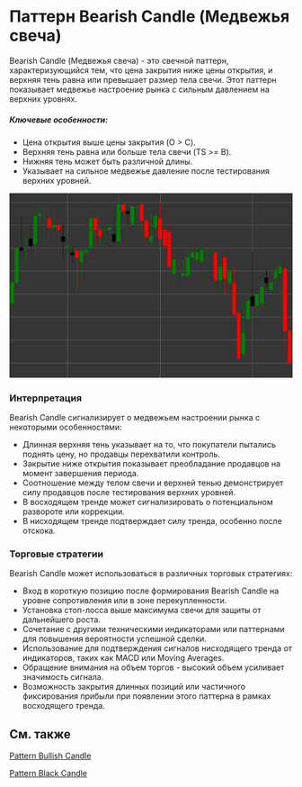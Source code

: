 # Паттерн Bearish Candle (Медвежья свеча)

Bearish Candle (Медвежья свеча) - это свечной паттерн, характеризующийся тем, что цена закрытия ниже цены открытия, и верхняя тень равна или превышает размер тела свечи. Этот паттерн показывает медвежье настроение рынка с сильным давлением на верхних уровнях.

##### Ключевые особенности:

- Цена открытия выше цены закрытия (O > C).
- Верхняя тень равна или больше тела свечи (TS >= B).
- Нижняя тень может быть различной длины.
- Указывает на сильное медвежье давление после тестирования верхних уровней.

![Bearish Candle Pattern](../../../images/bearishcandlepattern.png)

### Интерпретация

Bearish Candle сигнализирует о медвежьем настроении рынка с некоторыми особенностями:

- Длинная верхняя тень указывает на то, что покупатели пытались поднять цену, но продавцы перехватили контроль.
- Закрытие ниже открытия показывает преобладание продавцов на момент завершения периода.
- Соотношение между телом свечи и верхней тенью демонстрирует силу продавцов после тестирования верхних уровней.
- В восходящем тренде может сигнализировать о потенциальном развороте или коррекции.
- В нисходящем тренде подтверждает силу тренда, особенно после отскока.

### Торговые стратегии

Bearish Candle может использоваться в различных торговых стратегиях:

- Вход в короткую позицию после формирования Bearish Candle на уровне сопротивления или в зоне перекупленности.
- Установка стоп-лосса выше максимума свечи для защиты от дальнейшего роста.
- Сочетание с другими техническими индикаторами или паттернами для повышения вероятности успешной сделки.
- Использование для подтверждения сигналов нисходящего тренда от индикаторов, таких как MACD или Moving Averages.
- Обращение внимания на объем торгов - высокий объем усиливает значимость сигнала.
- Возможность закрытия длинных позиций или частичного фиксирования прибыли при появлении этого паттерна в рамках восходящего тренда.

## См. также

[Pattern Bullish Candle](bullish.md)

[Pattern Black Candle](black_candle.md)
